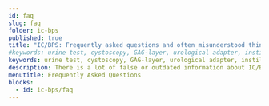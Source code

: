 ```yaml
---
id: faq
slug: faq
folder: ic-bps
published: true
title: "IC/BPS: Frequently asked questions and often misunderstood things"
#keywords: urine test, cystoscopy, GAG-layer, urological adapter, instillation, IC/BPS treatment, Interstitial Cystitis, Bladder Pain Syndrome, IC/BPS
keywords: urine test, cystoscopy, GAG-layer, urological adapter, instillation, IC/BPS treatment
description: There is a lot of false or outdated information about IC/BPS on the Internet. Here you can find the most important things everyone should know about this chronic condition.
menutitle: Frequently Asked Questions
blocks:
  - id: ic-bps/faq
---
```

